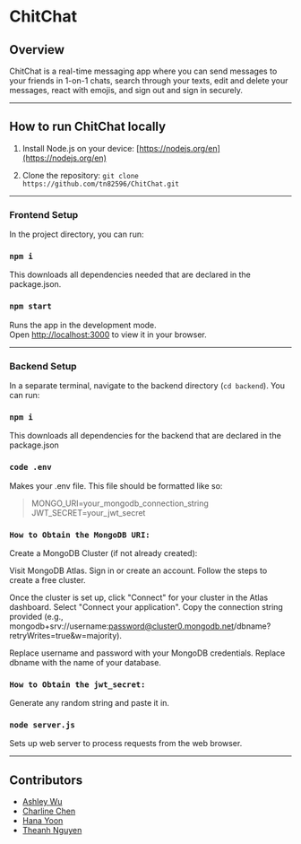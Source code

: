 # ChitChat

## Overview

ChitChat is a real-time messaging app where you can send messages to your friends in 1-on-1 chats, search through your texts, edit and delete your messages, react with emojis, and sign out and sign in securely.

---

## How to run ChitChat locally

1. Install Node.js on your device: [https://nodejs.org/en](https://nodejs.org/en) 

2. Clone the repository: `git clone https://github.com/tn82596/ChitChat.git`
---
### Frontend Setup

In the project directory, you can run:

### `npm i`

This downloads all dependencies needed that are declared in the package.json.

### `npm start`

Runs the app in the development mode.\
Open [http://localhost:3000](http://localhost:3000) to view it in your browser.

---

### Backend Setup

In a separate terminal, navigate to the backend directory (`cd backend`). You can run:

### `npm i`

This downloads all dependencies for the backend that are declared in the package.json

### `code .env`

Makes your .env file. This file should be formatted like so: 
> MONGO_URI=your_mongodb_connection_string \
> JWT_SECRET=your_jwt_secret

### `How to Obtain the MongoDB URI:`
Create a MongoDB Cluster (if not already created):

Visit MongoDB Atlas.
Sign in or create an account.
Follow the steps to create a free cluster.

Once the cluster is set up, click "Connect" for your cluster in the Atlas dashboard.
Select "Connect your application".
Copy the connection string provided (e.g., mongodb+srv://username:password@cluster0.mongodb.net/dbname?retryWrites=true&w=majority).

Replace username and password with your MongoDB credentials.
Replace dbname with the name of your database.

### `How to Obtain the jwt_secret:`
 
Generate any random string and paste it in.


### `node server.js`

Sets up web server to process requests from the web browser.

---

## Contributors

* [Ashley Wu](https://github.com/ashleyjwu)
* [Charline Chen](https://github.com/charxmandr)
* [Hana Yoon](https://github.com/cloyooni)
* [Theanh Nguyen](https://github.com/tn82596)
